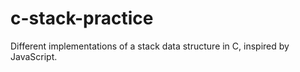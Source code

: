 # c-stack-practice
Different implementations of a stack data structure in C, inspired by JavaScript.

